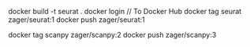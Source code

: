 
docker build -t seurat .
docker login // To Docker Hub
docker tag seurat zager/seurat:1
docker push zager/seurat:1

docker tag scanpy zager/scanpy:2
docker push zager/scanpy:3